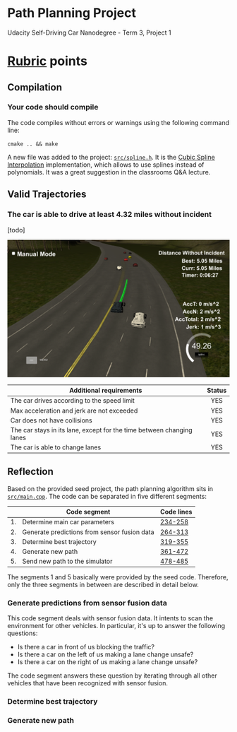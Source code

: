 # Path Planning Project

Udacity Self-Driving Car Nanodegree - Term 3, Project 1

[//]: # (Image References)
[5mi]: ./5mi.png "5 mi"

# [Rubric](https://review.udacity.com/#!/rubrics/1020/view) points

## Compilation

### Your code should compile

The code compiles without errors or warnings using the following command line:

    cmake .. && make

A new file was added to the project: [```src/spline.h```](./src/spline.h). It is the [Cubic Spline Interpolation](http://kluge.in-chemnitz.de/opensource/spline/) implementation, which allows to use splines instead of polynomials. It was a great suggestion in the classrooms Q&A lecture.

## Valid Trajectories

### The car is able to drive at least 4.32 miles without incident

[todo]

![5 mi][5mi]

| Additional requirements                                               | Status |
| --------------------------------------------------------------------- |:------:|
| The car drives according to the speed limit                           | YES    |
| Max acceleration and jerk are not exceeded                            | YES    |
| Car does not have collisions                                          | YES    |
| The car stays in its lane, except for the time between changing lanes | YES    |
| The car is able to change lanes                                       | YES    |

## Reflection

Based on the provided seed project, the path planning algorithm sits in [```src/main.cpp```](./src/main.cpp). The code can be separated in five different segments:

|    | Code segment                                 | Code lines                          |
| -- | -------------------------------------------- | ----------------------------------- |
| 1. | Determine main car parameters                | [234-258](./src/main.cpp#L234-L258) |
| 2. | Generate predictions from sensor fusion data | [264-313](./src/main.cpp#L264-L313) |
| 3. | Determine best trajectory                    | [319-355](./src/main.cpp#L319-L355) |
| 4. | Generate new path                            | [361-472](./src/main.cpp#L361-L472) |
| 5. | Send new path to the simulator               | [478-485](./src/main.cpp#L478-L485) |

The segments 1 and 5 basically were provided by the seed code. Therefore, only the three segments in between are described in detail below.

### Generate predictions from sensor fusion data

This code segment deals with sensor fusion data. It intents to scan the environment for other vehicles. In particular, it's up to answer the following questions:

- Is there a car in front of us blocking the traffic?
- Is there a car on the left of us making a lane change unsafe?
- Is there a car on the right of us making a lane change unsafe?

The code segment answers these question by iterating through all other vehicles that have been recognized with sensor fusion.

### Determine best trajectory



### Generate new path


